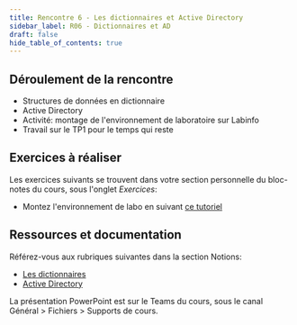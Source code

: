 ```yaml
---
title: Rencontre 6 - Les dictionnaires et Active Directory
sidebar_label: R06 - Dictionnaires et AD
draft: false
hide_table_of_contents: true
---
```


## Déroulement de la rencontre

- Structures de données en dictionnaire
- Active Directory
- Activité: montage de l'environnement de laboratoire sur Labinfo
- Travail sur le TP1 pour le temps qui reste

## Exercices à réaliser

Les exercices suivants se trouvent dans votre section personnelle du bloc-notes du cours, sous l'onglet *Exercices*:

- Montez l'environnement de labo en suivant [ce tutoriel](/adds/tutoriel)


## Ressources et documentation

Référez-vous aux rubriques suivantes dans la section Notions:
- [Les dictionnaires](/notions/powershell/dictionnaires)
- [Active Directory](/notions/adds)

La présentation PowerPoint est sur le Teams du cours, sous le canal Général > Fichiers > Supports de cours.

